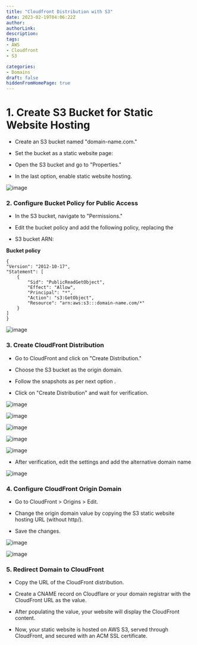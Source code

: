 ```yaml
---
title: "Cloudfront Distribution with S3"
date: 2023-02-19T04:06:22Z
author:
authorLink:
description:
tags:
- AWS
- Cloudfront
- S3

categories:
- Domains
draft: false
hiddenFromHomePage: true
---
```

# 1. Create S3 Bucket for Static Website Hosting

* Create an S3 bucket named "domain-name.com."

* Set the bucket as a static website page:

* Open the S3 bucket and go to "Properties."

* In the last option, enable static website hosting.

![image](https://github.com/yahyagulshan/yahyagulshan.com/assets/59036269/1fd5cc81-9645-4ef4-beba-be5e0fd25104)


### 2. Configure Bucket Policy for Public Access

* In the S3 bucket, navigate to "Permissions."

* Edit the bucket policy and add the following policy, replacing the 
* S3 bucket ARN:

**Bucket policy**

    {
    "Version": "2012-10-17",
    "Statement": [
        {
            "Sid": "PublicReadGetObject",
            "Effect": "Allow",
            "Principal": "*",
            "Action": "s3:GetObject",
            "Resource": "arn:aws:s3:::domain-name.com/*"
        }
    ]
    }


![image](https://github.com/yahyagulshan/yahyagulshan.com/assets/59036269/98268406-8f5a-4158-9c50-027c44318c43)


### 3. Create CloudFront Distribution

* Go to CloudFront and click on "Create Distribution."

* Choose the S3 bucket as the origin domain.

* Follow the snapshots as per next option .

* Click on "Create Distribution" and wait for verification.

![image](https://github.com/yahyagulshan/yahyagulshan.com/assets/59036269/3e5bbea7-b5c1-4424-b3d8-932a03649324)



![image](https://github.com/yahyagulshan/yahyagulshan.com/assets/59036269/b947c60f-b048-4a27-aa67-66a446c95531)

![image](https://github.com/yahyagulshan/yahyagulshan.com/assets/59036269/8f48d6a6-8277-456f-81d5-8aeea90d3355)

![image](https://github.com/yahyagulshan/yahyagulshan.com/assets/59036269/61968fe8-0920-49e4-9ec9-8af3096c5b23)



![image](https://github.com/yahyagulshan/yahyagulshan.com/assets/59036269/f5173b88-f5b8-4a69-b4b6-09d24ca7bef6)


* After verification, edit the settings and add the alternative domain name


![image](https://github.com/yahyagulshan/yahyagulshan.com/assets/59036269/61eed6aa-d481-4eee-98a3-41a382818859)


### 4. Configure CloudFront Origin Domain

* Go to CloudFront > Origins > Edit.

* Change the origin domain value by copying the S3 static website hosting URL (without http/).

* Save the changes.


![image](https://github.com/yahyagulshan/yahyagulshan.com/assets/59036269/a38d84ff-7475-4442-9109-b0ee531fc590)


![image](https://github.com/yahyagulshan/yahyagulshan.com/assets/59036269/3e3abf54-ec20-4ed3-a243-e1ae7811bc2a)


### 5. Redirect Domain to CloudFront

* Copy the URL of the CloudFront distribution.

* Create a CNAME record on Cloudflare or your domain registrar with the CloudFront URL as the value.

* After populating the value, your website will display the CloudFront content.

* Now, your static website is hosted on AWS S3, served through CloudFront, and secured with an ACM SSL certificate. 












